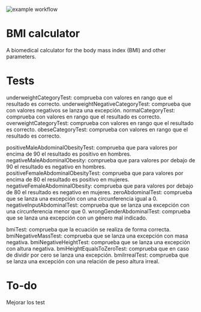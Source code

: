 ![example workflow](https://github.com/jmhorcas/bmicalc/actions/workflows/maven.yml/badge.svg)

# BMI calculator
A biomedical calculator for the body mass index (BMI) and other parameters.

# Tests
underweightCategoryTest: comprueba con valores en rango que el resultado es correcto.
underweightNegativeCategoryTest: comprueba que con valores negativos se lanza una excepción.
normalCategoryTest: comprueba con valores en rango que el resultado es correcto.
overweightCategoryTest: comprueba con valores en rango que el resultado es correcto.
obeseCategoryTest: comprueba con valores en rango que el resultado es correcto.

positiveMaleAbdominalObesityTest: comprueba que para valores por encima de 90 el resultado es positivo en hombres.
negativeMaleAbdominalObesity: comprueba que para valores por debajo de 90 el resultado es negativo en hombres.
positiveFemaleAbdominalObesityTest: comprueba que para valores por encima de 80 el resultado es positivo en mujeres.
negativeFemaleAbdominalObesity: comprueba que para valores por debajo de 80 el resultado es negativo en mujeres.
zeroAbdominalTest: comprueba que se lanza una excepción con una circunferencia igual a 0.
negativeInputAbdominalTest: comprueba que se lanza una excepción con una circunferencia menor que 0.
wrongGenderAbdominalTest: comprueba que se lanza una excepción con un género mal indicado.

bmiTest: comprueba que la ecuación se realiza de forma correcta.
bmiNegativeMassTest: comprueba que se lanza una excepción con masa negativa.
bmiNegativeHeightTest: comprueba que se lanza una excepción con altura negativa.
bmiHeightEqualsToZeroTest: comprueba que en caso de dividir por cero se lanza una excepción.
bmiIrrealTest: comprueba que se lanza una excepción con una relación de peso altura irreal.

# To-do
Mejorar los test
